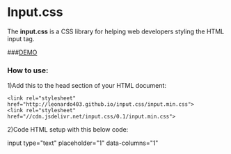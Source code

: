 Input.css
=========

The **input.css** is a CSS library for helping web developers styling the HTML input tag.


###[DEMO](http://leonardo403.github.io/input.css/index.html)


### How to use:

1)Add this to the head section of your HTML document:

    <link rel="stylesheet" href="http://leonardo403.github.io/input.css/input.min.css">
	<link rel="stylesheet" href="//cdn.jsdelivr.net/input.css/0.1/input.min.css">

2)Code  HTML setup with this below code:

input type="text" placeholder="1" data-columns="1"



